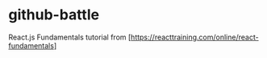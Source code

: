 # github-battle
React.js Fundamentals tutorial
from
[https://reacttraining.com/online/react-fundamentals]

